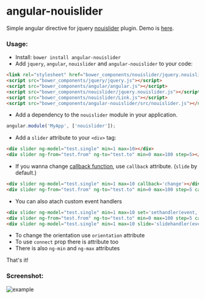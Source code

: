 angular-nouislider
==================

Simple angular directive for jquery [nouislider](http://refreshless.com/nouislider/) plugin. Demo is [here](http://vasyabigi.github.io/angular-nouislider/).

### Usage:

- Install: `bower install angular-nouislider`
- Add `jquery`, `angular`, `nouislider` and `angular-nouislider` to your code:

```html
<link rel="stylesheet" href="bower_components/nouislider/jquery.nouislider.css" />
<script src="bower_components/jquery/jquery.js"></script>
<script src="bower_components/angular/angular.js"></script>
<script src="bower_components/nouislider/jquery.nouislider.js"></script>
<script src="bower_components/nouislider/Link.js"></script>
<script src="bower_components/angular-nouislider/src/nouislider.js"></script>
```

- Add a dependency to the `nouislider` module in your application.

```js
angular.module('MyApp', ['nouislider']);
```

- Add a `slider` attribute to your `<div>` tag:

```html
<div slider ng-model="test.single" min=1 max=10></div>
<div slider ng-from="test.from" ng-to="test.to" min=0 max=100 step=5></div>
```

- If you wanna change [callback function](http://refreshless.com/nouislider/slider-events), use `callback` attribute. (`slide` by default.)

```html
<div slider ng-model="test.single" min=1 max=10 callback='change'></div>
<div slider ng-from="test.from" ng-to="test.to" min=0 max=100 step=5 callback='set'></div>
```

- You can also atach custom event handlers

```html
<div slider ng-model="test.single" min=1 max=10 set='sethandler(event, value)'></div>
<div slider ng-from="test.from" ng-to="test.to" min=0 max=100 step=5 callback='set' change='changehandler(event, value)'></div>
<div slider ng-model="test.single" min=1 max=10 slide='slidehandler(event, value)'></div>
```

- To change the orientation use `orientation` attribute
- To use `connect` prop there is attribute too
- There is also `ng-min` and `ng-max` attributes

That's it!

### Screenshot:

![example](https://raw2.github.com/vasyabigi/angular-nouislider/master/example.jpg "angular-nouislider")